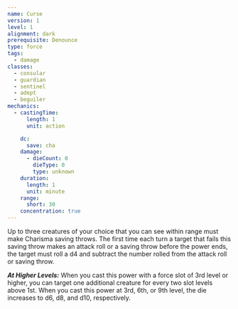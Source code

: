 ```yaml
---
name: Curse
version: 1
level: 1
alignment: dark
prerequisite: Denounce
type: force
tags:
  - damage
classes:
  - consular
  - guardian
  - sentinel
  - adept
  - beguiler
mechanics:
  - castingTime:
      length: 1
      unit: action

    dc:
      save: cha
    damage:
      - dieCount: 0
        dieType: 0
        type: unknown
    duration:
      length: 1
      unit: minute
    range:
      short: 30
    concentration: true
---
```

Up to three creatures of your choice that you can see within range must make Charisma saving throws. The first time each turn a target that fails this saving throw makes an attack roll or a saving throw before the power ends, the target must roll a d4 and subtract the number rolled from the attack roll or saving throw.

***__At Higher Levels__:*** When you cast this power with a force slot of 3rd level or higher, you can target one additional creature for every two slot levels above 1st. When you cast this power at 3rd, 6th, or 9th level, the die increases to d6, d8, and d10, respectively.
    